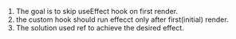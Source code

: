 1. The goal is to skip useEffect hook on first render.
2. the custom hook should run effecct only after first(initial) render.
3. The solution used ref to achieve the desired effect.
